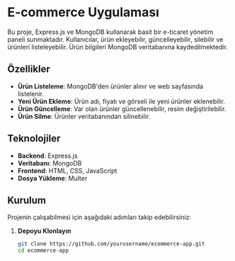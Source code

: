 # E-commerce Uygulaması

Bu proje, Express.js ve MongoDB kullanarak basit bir e-ticaret yönetim paneli sunmaktadır. Kullanıcılar, ürün ekleyebilir, güncelleyebilir, silebilir ve ürünleri listeleyebilir. Ürün bilgileri MongoDB veritabanına kaydedilmektedir.

## Özellikler

- **Ürün Listeleme**: MongoDB'den ürünler alınır ve web sayfasında listelenir.
- **Yeni Ürün Ekleme**: Ürün adı, fiyatı ve görseli ile yeni ürünler eklenebilir.
- **Ürün Güncelleme**: Var olan ürünler güncellenebilir, resim değiştirilebilir.
- **Ürün Silme**: Ürünler veritabanından silinebilir.

## Teknolojiler

- **Backend**: Express.js
- **Veritabanı**: MongoDB
- **Frontend**: HTML, CSS, JavaScript
- **Dosya Yükleme**: Multer

## Kurulum

Projenin çalışabilmesi için aşağıdaki adımları takip edebilirsiniz:

1. **Depoyu Klonlayın**

   ```bash
   git clone https://github.com/yourusername/ecommerce-app.git
   cd ecommerce-app
